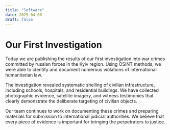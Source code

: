 ```yaml
---
title: "Software"
date: 2025-04-08
draft: false
---
```


# Our First Investigation

Today we are publishing the results of our first investigation into war crimes committed by russian forces in the Kyiv region. Using OSINT methods, we were able to identify and document numerous violations of international humanitarian law.

The investigation revealed systematic shelling of civilian infrastructure, including schools, hospitals, and residential buildings. We have collected photographic evidence, satellite imagery, and witness testimonies that clearly demonstrate the deliberate targeting of civilian objects.

Our team continues to work on documenting these crimes and preparing materials for submission to international judicial authorities. We believe that every piece of evidence is important for bringing the perpetrators to justice. 